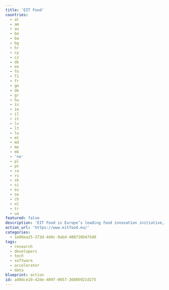 ```yaml
---
title: 'EIT Food'
countries:
  - al
  - am
  - au
  - be
  - ba
  - bg
  - hr
  - cy
  - cz
  - dk
  - ee
  - fo
  - fi
  - fr
  - ge
  - de
  - gr
  - hu
  - is
  - ie
  - il
  - it
  - lv
  - lt
  - lu
  - mt
  - md
  - me
  - mk
  - 'no'
  - pl
  - pt
  - ro
  - rs
  - sk
  - si
  - es
  - se
  - ch
  - nl
  - tr
  - ua
featured: false
description: 'EIT Food is Europe’s leading food innovation initiative, working to make the food system more sustainable, healthy and trusted by consumers.'
action_url: 'https://www.eitfood.eu/'
categories:
  - 1e06ea25-373d-440c-9abd-408710b475d0
tags:
  - research
  - developers
  - tech
  - software
  - accelerator
  - data
blueprint: action
id: a40dce10-42de-4097-9057-36805921d275
---
```

